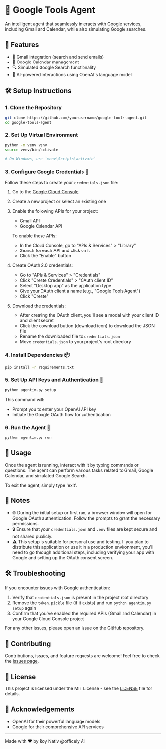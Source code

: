 # 🤖 Google Tools Agent

An intelligent agent that seamlessly interacts with Google services, including Gmail and Calendar, while also simulating Google searches.

## 🌟 Features

- 📧 Gmail integration (search and send emails)
- 📅 Google Calendar management
- 🔍 Simulated Google Search functionality
- 🧠 AI-powered interactions using OpenAI's language model

## 🛠️ Setup Instructions

### 1. Clone the Repository

```bash
git clone https://github.com/yourusername/google-tools-agent.git
cd google-tools-agent
```

### 2. Set Up Virtual Environment

```bash
python -m venv venv
source venv/bin/activate  

# On Windows, use `venv\Scripts\activate`
```

### 3. Configure Google Credentials 🔑

Follow these steps to create your `credentials.json` file:

1. Go to the [Google Cloud Console](https://console.cloud.google.com/)
2. Create a new project or select an existing one
3. Enable the following APIs for your project:
   - Gmail API
   - Google Calendar API

   To enable these APIs:
   - In the Cloud Console, go to "APIs & Services" > "Library"
   - Search for each API and click on it
   - Click the "Enable" button

4. Create OAuth 2.0 credentials:
   - Go to "APIs & Services" > "Credentials"
   - Click "Create Credentials" > "OAuth client ID"
   - Select "Desktop app" as the application type
   - Give your OAuth client a name (e.g., "Google Tools Agent")
   - Click "Create"

5. Download the credentials:
   - After creating the OAuth client, you'll see a modal with your client ID and client secret
   - Click the download button (download icon) to download the JSON file
   - Rename the downloaded file to `credentials.json`
   - Move `credentials.json` to your project's root directory

### 4. Install Dependencies 📦

```bash
pip install -r requirements.txt
```

### 5. Set Up API Keys and Authentication 🔐

```bash
python agentim.py setup
```

This command will:
- Prompt you to enter your OpenAI API key
- Initiate the Google OAuth flow for authentication

### 6. Run the Agent 🚀

```bash
python agentim.py run
```

## 💬 Usage

Once the agent is running, interact with it by typing commands or questions. The agent can perform various tasks related to Gmail, Google Calendar, and simulated Google Search.

To exit the agent, simply type 'exit'.

## 📝 Notes

- 🌐 During the initial setup or first run, a browser window will open for Google OAuth authentication. Follow the prompts to grant the necessary permissions.
- 🔒 Ensure that your `credentials.json` and `.env` files are kept secure and not shared publicly.
- ⚠️ This setup is suitable for personal use and testing. If you plan to distribute this application or use it in a production environment, you'll need to go through additional steps, including verifying your app with Google and setting up the OAuth consent screen.

## 🛠️ Troubleshooting

If you encounter issues with Google authentication:

1. Verify that `credentials.json` is present in the project root directory
2. Remove the `token.pickle` file (if it exists) and run `python agentim.py setup` again
3. Confirm that you've enabled the required APIs (Gmail and Calendar) in your Google Cloud Console project

For any other issues, please open an issue on the GitHub repository.

## 🤝 Contributing

Contributions, issues, and feature requests are welcome! Feel free to check the [issues page](https://github.com/yourusername/google-tools-agent/issues).

## 📄 License

This project is licensed under the MIT License - see the [LICENSE](LICENSE) file for details.

## 🙏 Acknowledgements

- OpenAI for their powerful language models
- Google for their comprehensive API services

---

Made with ❤️ by Roy Nativ @officely AI
